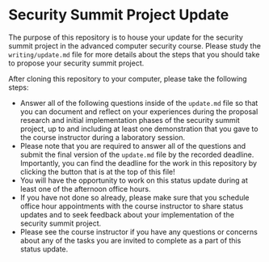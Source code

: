 # Security Summit Project Update

The purpose of this repository is to house your update for the security
summit project in the advanced computer security course. Please study the
`writing/update.md` file for more details about the steps that you should
take to propose your security summit project.

After cloning this repository to your computer, please take the following steps:

- Answer all of the following questions inside of the `update.md` file so that
you can document and reflect on your experiences during the proposal research
and initial implementation phases of the security summit project, up to and
including at least one demonstration that you gave to the course instructor
during a laboratory session.
- Please note that you are required to answer all of the questions and submit
the final version of the `update.md` file by the recorded deadline. Importantly,
you can find the deadline for the work in this repository by clicking the button
that is at the top of this file!
- You will have the opportunity to work on this status update during at least
one of the afternoon office hours.
- If you have not done so already, please make sure that you schedule office
hour appointments with the course instructor to share status updates and to seek
feedback about your implementation of the security summit project.
- Please see the course instructor if you have any questions or concerns about
any of the tasks you are invited to complete as a part of this status update.
